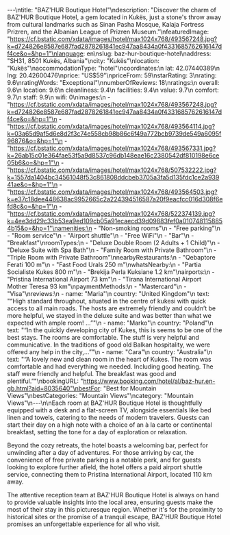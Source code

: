 ---\ntitle: "BAZ'HUR Boutique Hotel"\ndescription: "Discover the charm of BAZ'HUR Boutique Hotel, a gem located in Kukës, just a stone's throw away from cultural landmarks such as Sinan Pasha Mosque, Kalaja Fortress Prizren, and the Albanian League of Prizren Museum."\nfeaturedImage: "https://cf.bstatic.com/xdata/images/hotel/max1024x768/493567248.jpg?k=d724826e8587e687fad2878261841ec947aa8434a0f4331685762616147df4ce&o=&hp=1"\nlanguage: en\nslug: baz-hur-boutique-hotel\naddress: "SH31, 8501 Kukës, Albania"\ncity: "Kukës"\nlocation: "Kukës"\naccommodationType: "hotel"\ncoordinates:\n  lat: 42.07440389\n  lng: 20.42600476\nprice: "US$59"\npriceFrom: 59\nstarRating: 3\nrating: 9.6\nratingWords: "Exceptional"\nnumberOfReviews: 18\nratings:\n  overall: 9.6\n  location: 9.6\n  cleanliness: 9.4\n  facilities: 9.4\n  value: 9.7\n  comfort: 9.7\n  staff: 9.9\n  wifi: 0\nimages:\n  - "https://cf.bstatic.com/xdata/images/hotel/max1024x768/493567248.jpg?k=d724826e8587e687fad2878261841ec947aa8434a0f4331685762616147df4ce&o=&hp=1"\n  - "https://cf.bstatic.com/xdata/images/hotel/max1024x768/493564114.jpg?k=03a65d9af5d6e8d2f3c74e558cb98b86c6f49a772bcb9739de549a6095f96876&o=&hp=1"\n  - "https://cf.bstatic.com/xdata/images/hotel/max1024x768/493567331.jpg?k=26ab15c01e364fae53f5a9d8537c96db148eae16c2380542df810198e6ce05b6&o=&hp=1"\n  - "https://cf.bstatic.com/xdata/images/hotel/max1024x768/507532222.jpg?k=1557da1404bc34561048f53c861808ddcbeb3705a3fa5d135fdc1ce2a93941ae&o=&hp=1"\n  - "https://cf.bstatic.com/xdata/images/hotel/max1024x768/493564503.jpg?k=e37c18dee448638ac9952665c2a224394516587a20f9eacfcc016d308f6efd8c&o=&hp=1"\n  - "https://cf.bstatic.com/xdata/images/hotel/max1024x768/522374139.jpg?k=4ee3dd29c33b53ea9ed109cb05a91ecaecd39d09883fef0a0107481158854b15&o=&hp=1"\namenities:\n  - "Non-smoking rooms"\n  - "Free parking"\n  - "Room service"\n  - "Airport shuttle"\n  - "Free WiFi"\n  - "Bar"\n  - "Breakfast"\nroomTypes:\n  - "Deluxe Double Room (2 Adults + 1 Child)"\n  - "Deluxe Suite with Spa Bath"\n  - "Family Room with Private Bathroom"\n  - "Triple Room with Private Bathroom"\nnearbyRestaurants:\n  - "Qebaptore Ferati 100 m"\n  - "Fast Food Urals 250 m"\nwhatsNearby:\n  - "Partia Socialiste Kukes 800 m"\n  - "Brekija Perla Kuksiane 1.2 km"\nairports:\n  - "Pristina International Airport 73 km"\n  - "Tirana International Airport Mother Teresa 93 km"\npaymentMethods:\n  - "Mastercard"\n  - "Visa"\nreviews:\n  - name: "Maria"\n    country: "United Kingdom"\n    text: "“High standard throughout, situated in the centre of kukesi with quick access to all main roads. The hosts are extremely friendly and couldn’t be more helpful, we stayed in the deluxe suite and was better than what we expected with ample room! ...”"\n  - name: "Marko"\n    country: "Poland"\n    text: "“In the quickly developing city of Kukes, this is seems to be one of the best stays. The rooms are comfortable. The stuff is very helpful and communicative. In the traditions of good old Balkan hospitality, we were offered any help in the city,...”"\n  - name: "Cara"\n    country: "Australia"\n    text: "“A lovely new and clean room in the heart of Kukes. The room was comfortable and had everything we needed. Including good heating. The staff were friendly and helpful. The breakfast was good and plentiful.”"\nbookingURL: "https://www.booking.com/hotel/al/baz-hur.en-gb.html?aid=8035640"\nbestFor: "Best for Mountain Views"\nbestCategories: "Mountain Views"\ncategory: "Mountain Views"\n---\n\nEach room at BAZ'HUR Boutique Hotel is thoughtfully equipped with a desk and a flat-screen TV, alongside essentials like bed linen and towels, catering to the needs of modern travelers. Guests can start their day on a high note with a choice of an à la carte or continental breakfast, setting the tone for a day of exploration or relaxation.

Beyond the cozy retreats, the hotel boasts a welcoming bar, perfect for unwinding after a day of adventures. For those arriving by car, the convenience of free private parking is a notable perk, and for guests looking to explore further afield, the hotel offers a paid airport shuttle service, connecting them to Pristina International Airport, located 110 km away.

The attentive reception team at BAZ'HUR Boutique Hotel is always on hand to provide valuable insights into the local area, ensuring guests make the most of their stay in this picturesque region. Whether it's for the proximity to historical sites or the promise of a tranquil escape, BAZ'HUR Boutique Hotel promises an unforgettable experience for all who visit.